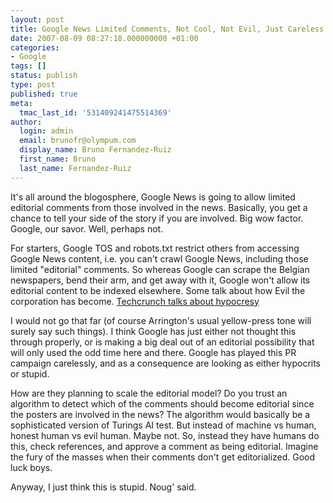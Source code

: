 ```yaml
---
layout: post
title: Google News Limited Comments, Not Cool, Not Evil, Just Careless
date: 2007-08-09 08:27:18.000000000 +01:00
categories:
- Google
tags: []
status: publish
type: post
published: true
meta:
  tmac_last_id: '531409241475514369'
author:
  login: admin
  email: brunofr@olympum.com
  display_name: Bruno Fernandez-Ruiz
  first_name: Bruno
  last_name: Fernandez-Ruiz
---
```


It's all around the blogosphere, Google News is going to allow limited editorial comments from those involved in the news. Basically, you get a chance to tell your side of the story if you are involved. Big wow factor. Google, our savor. Well, perhaps not.

<p>For starters, Google TOS and robots.txt restrict others from accessing Google News content, i.e.  you can't crawl Google News, including those limited "editorial" comments. So whereas Google can scrape the Belgian newspapers, bend their arm, and get away with it, Google won't allow its editorial content to be indexed elsewhere. Some talk about how Evil the corporation has become. <a href="http://www.techcrunch.com/2007/08/08/google-news-announces-limited-comments-everyone-needs-to-calm-down/" title="Techcrunch artile on Google News">Techcrunch talks about hypocresy</a></p>
<p>I would not go that far (of course Arrington's usual yellow-press tone will surely say such things). I think Google has just either not thought this through properly, or is making a big deal out of an editorial possibility that will only used the odd time here and there. Google has played this PR campaign carelessly, and as a consequence are looking as either hypocrits or stupid.</p>
<p>How are they planning to scale the editorial model? Do you trust an algorithm to detect which of the comments should become editorial since the posters are involved in the news? The algorithm would basically be a sophisticated version of Turings AI test. But instead of machine vs human, honest human vs evil human. Maybe not. So, instead they have humans do this, check references, and approve a comment as being editorial. Imagine the fury of the masses when their comments don't get editorialized. Good luck boys.</p>
<p>Anyway, I just think this is stupid. Noug' said.</p>
